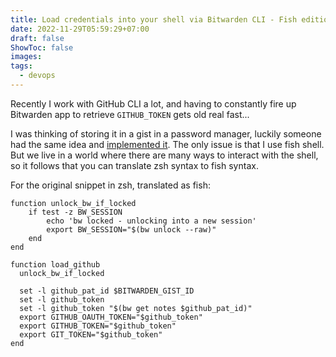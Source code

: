 ```yaml
---
title: Load credentials into your shell via Bitwarden CLI - Fish edition
date: 2022-11-29T05:59:29+07:00
draft: false
ShowToc: false
images:
tags:
  - devops
---
```


Recently I work with GitHub CLI a lot, and having to constantly fire up Bitwarden app to retrieve `GITHUB_TOKEN` gets old real fast...

I was thinking of storing it in a gist in a password manager, luckily someone had the same idea and [implemented it](https://blog.gruntwork.io/how-to-securely-store-secrets-in-bitwarden-cli-and-load-them-into-your-zsh-shell-when-needed-f12d4d040df). The only issue is that I use fish shell. But we live in a world where there are many ways to interact with the shell, so it follows that you can translate zsh syntax to fish syntax.

For the original snippet in zsh, translated as fish:

```fish
function unlock_bw_if_locked
    if test -z BW_SESSION
        echo 'bw locked - unlocking into a new session'
        export BW_SESSION="$(bw unlock --raw)"
    end
end

function load_github
  unlock_bw_if_locked

  set -l github_pat_id $BITWARDEN_GIST_ID
  set -l github_token
  set -l github_token "$(bw get notes $github_pat_id)"
  export GITHUB_OAUTH_TOKEN="$github_token"
  export GITHUB_TOKEN="$github_token"
  export GIT_TOKEN="$github_token"
end
```
